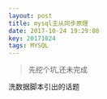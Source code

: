 ```yaml
---
layout: post
title: mysql主从同步原理
date: 2017-10-24 19:29:08
key: 20171024
tags: MYSQL
---
```

> 先挖个坑,还未完成

洗数据脚本引出的话题
